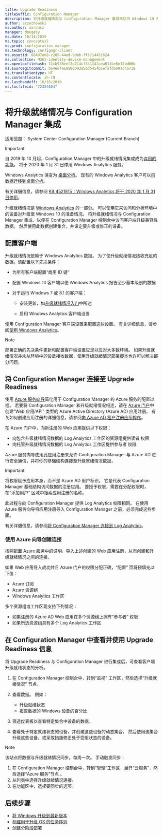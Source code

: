 ```yaml
---
title: Upgrade Readiness
titleSuffix: Configuration Manager
description: 将升级就绪情况与 Configuration Manager 集成来访问 Windows 10 升级兼容性数据和目标设备以进行升级或修正。
author: aczechowski
ms.author: aaroncz
manager: dougeby
ms.date: 10/14/2019
ms.topic: conceptual
ms.prod: configuration-manager
ms.technology: configmgr-client
ms.assetid: 68407ab8-c205-44ed-9deb-ff5714451624
ms.collection: M365-identity-device-management
ms.openlocfilehash: 11cb935eef2d214cf541142aea81fbe8e12bd06b
ms.sourcegitcommit: b64ed4a10a90b93a5bd5454b6efafda90ad45718
ms.translationtype: HT
ms.contentlocale: zh-CN
ms.lasthandoff: 10/16/2019
ms.locfileid: "72384604"
---
```

# <a name="integrate-upgrade-readiness-with-configuration-manager"></a>将升级就绪情况与 Configuration Manager 集成

适用范围：  System Center Configuration Manager (Current Branch)

> [!Important]  
> 自 2019 年 10 月起，Configuration Manager 中的升级就绪情况集成成为[弃用的功能](/sccm/core/plan-design/changes/deprecated/removed-and-deprecated-cmfeatures)。 将于 2020 年 1 月 31 日停用 Windows Analytics 服务。
>
> Windows Analytics 演变为 [桌面分析](/sccm/desktop-analytics/overview)。 现有的 Windows Analytics 客户可以[将数据迁移到桌面分析](/sccm/desktop-analytics/faq#existing-windows-analytics-customers)。
>
> 有关详细信息，请参阅 [KB 4521815：Windows Analytics 将于 2020 年 1 月 31 日停用](https://support.microsoft.com/help/4521815/windows-analytics-retirement)。

升级就绪情况是 [Windows Analytics](https://docs.microsoft.com/windows/deployment/upgrade/manage-windows-upgrades-with-upgrade-readiness) 的一部分。 可以使用它来访问和分析环境中的设备对升级至 Windows 10 的准备情况。 将升级就绪情况与 Configuration Manager 集成，以便在 Configuration Manager 控制台中访问客户端升级兼容性数据。 然后使用此数据创建集合，并设定要升级或修正的设备。



## <a name="configure-clients"></a>配置客户端

升级就绪情况依赖于 Windows Analytics 数据。 为了使升级就绪情况接收充足的数据，请配置以下先决条件：

- 为所有客户端配置“商用 ID 键”   

- 配置 Windows 10 客户端以便 Windows Analytics 报告至少基本级别的数据  

- 对于运行 Windows 7 或 8.1 的客户端：  

    - 安装更新，如[升级就绪情况入门](https://docs.microsoft.com/windows/deployment/upgrade/upgrade-readiness-get-started)中所述  

    - 启用 Windows Analytics 客户端设置  

使用 Configuration Manager 客户端设置来配置这些设置。 有关详细信息，请参阅[使用 Windows Analytics](/sccm/core/clients/manage/monitor-windows-analytics)。

> [!NOTE]  
> 部署正确的先决条件更新和配置客户端设置应足以应对大多数环境。 如果升级就绪情况并未从环境中的设备接收数据，使用[升级就绪情况部署脚本](https://docs.microsoft.com/windows/deployment/upgrade/upgrade-readiness-deployment-script)也许可以解决部分问题。 



## <a name="connect-configuration-manager-to-upgrade-readiness"></a>将 Configuration Manager 连接至 Upgrade Readiness

使用 [Azure 服务向导](/sccm/core/servers/deploy/configure/azure-services-wizard)简化用于 Configuration Manager 的 Azure 服务的配置过程。 若要将 Configuration Manager 和升级就绪情况相连，请在 [Azure 门户](https://portal.azure.com)中创建“Web 应用/API”  类型的 Azure Active Directory (Azure AD) 应用注册。 有关如何创建应用注册的详细信息，请参阅[向 Azure AD 租户注册应用程序](/azure/active-directory/active-directory-app-registration)。 

在 Azure 门户中，向新注册的 Web 应用提供以下权限：
- 向包含升级就绪情况数据的 Log Analytics 工作区的资源组提供读者  权限
- 向托管升级就绪情况数据的 Log Analytics 工作区提供参与者  权限

Azure 服务向导使用此应用注册来允许 Configuration Manager 与 Azure AD 进行安全通信，并将你的基础结构连接至升级就绪情况数据。

> [!IMPORTANT]  
> 将权限赋予应用本身，而不是 Azure AD 用户标识。 它是代表 Configuration Manager 基础结构访问数据的注册应用。 要授予权限，需要在分配权限时，在“添加用户”  区域中搜索应用注册的名称。 
> 
> 此过程与向 Configuration Manager 提供 Log Analytics 权限相同。 在使用 Azure 服务向导将应用注册导入 Configuration Manager 之前，必须完成这些步骤。 
> 
> 有关详细信息，请参阅[将 Configuration Manager 连接到 Log Analytics](https://docs.microsoft.com/azure/log-analytics/log-analytics-sccm)。


### <a name="use-the-azure-wizard-to-create-the-connection"></a>使用 Azure 向导创建连接

按照[配置 Azure 服务](/sccm/core/servers/deploy/configure/azure-services-wizard)中的说明，导入上述创建的 Web 应用注册，从而创建和升级就绪情况之间的连接。 

如果 Web 应用导入成功并且 Azure 门户的权限分配正确，“配置”  页将预填充以下值：   
-  Azure 订阅  
-  Azure 资源组  
-  Windows Analytics 工作区  

多个资源组或工作区现支持下列情况： 
- 如果注册的 Azure AD Web 应用在多个资源组上拥有“参与者”  权限   
- 如果所选资源组具有多个 Log Analytics 工作区  



## <a name="view-and-use-upgrade-readiness-information-in-configuration-manager"></a>在 Configuration Manager 中查看并使用 Upgrade Readiness 信息

将 Upgrade Readiness 与 Configuration Manager 进行集成后，可查看客户端升级就绪状态的分析。

1. 在 Configuration Manager 控制台中，转到“监视”  工作区，然后选择“升级就绪情况”  节点。  

2. 查看数据。 例如：  
    - 升级就绪状态  
    - 报告数据的 Windows 设备的百分比  

3. 筛选仪表板以查看特定集合中设备的数据。  

4. 查看处于特定就绪状态的设备，并创建这些设备的动态集合。 然后使用该集合升级这些设备，或采取措施修正处于受阻状态的设备。  

> [!Note]  
> 该站点将数据与升级就绪情况同步，每周一次。<!--SCCMDocs issue 732--> 手动触发同步：
> 1. 在 Configuration Manager 控制台中，转到“管理”工作区，展开“云服务”，然后选择“Azure 服务”节点    。  
> 2. 从列表中选择升级就绪情况连接。  
> 3. 在功能区中，选择要同步的选项。  



## <a name="next-steps"></a>后续步骤

- [将 Windows 升级到最新版本](/sccm/osd/deploy-use/upgrade-windows-to-the-latest-version)  
- [创建用于升级 OS 的任务序列](/sccm/osd/deploy-use/create-a-task-sequence-to-upgrade-an-operating-system)  
- [创建分阶段部署](/sccm/osd/deploy-use/create-phased-deployment-for-task-sequence)  
